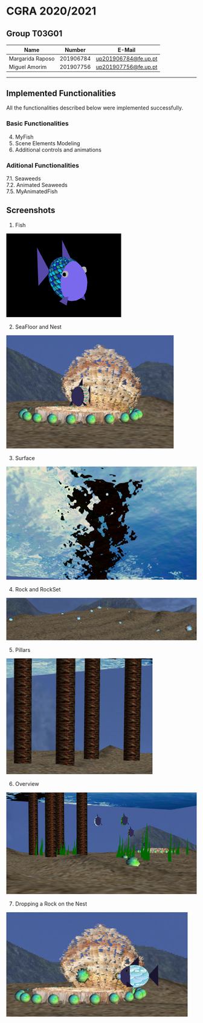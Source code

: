 # CGRA 2020/2021

## Group T03G01
| Name                     | Number    | E-Mail              |
| ------------------------ | --------- | ------------------- |
| Margarida Raposo         | 201906784 | up201906784@fe.up.pt|
| Miguel Amorim            | 201907756 | up201907756@fe.up.pt|

----

## Implemented Functionalities

All the functionalities described below were implemented successfully.

### Basic Functionalities
4. MyFish
5. Scene Elements Modeling
6. Additional controls and animations

### Aditional Functionalities
7.1. Seaweeds  
7.2. Animated Seaweeds  
7.5. MyAnimatedFish  

## Screenshots
1. Fish  

![proj-t3g1-1.png](screenshots/proj-t3g1-1.png)
   
2. SeaFloor and Nest

![proj-t3g1-2.png](screenshots/proj-t3g1-2.png)

3. Surface

![proj-t3g1-3.png](screenshots/proj-t3g1-3.png)

4. Rock and RockSet

![proj-t3g1-4.png](screenshots/proj-t3g1-4.png)

5. Pillars

![proj-t3g1-5.png](screenshots/proj-t3g1-5.png)

6. Overview  

![proj-t3g1-6.png](screenshots/proj-t3g1-6.png)
   
7. Dropping a Rock on the Nest

![proj-t3g1-7.png](screenshots/proj-t3g1-7.png)
